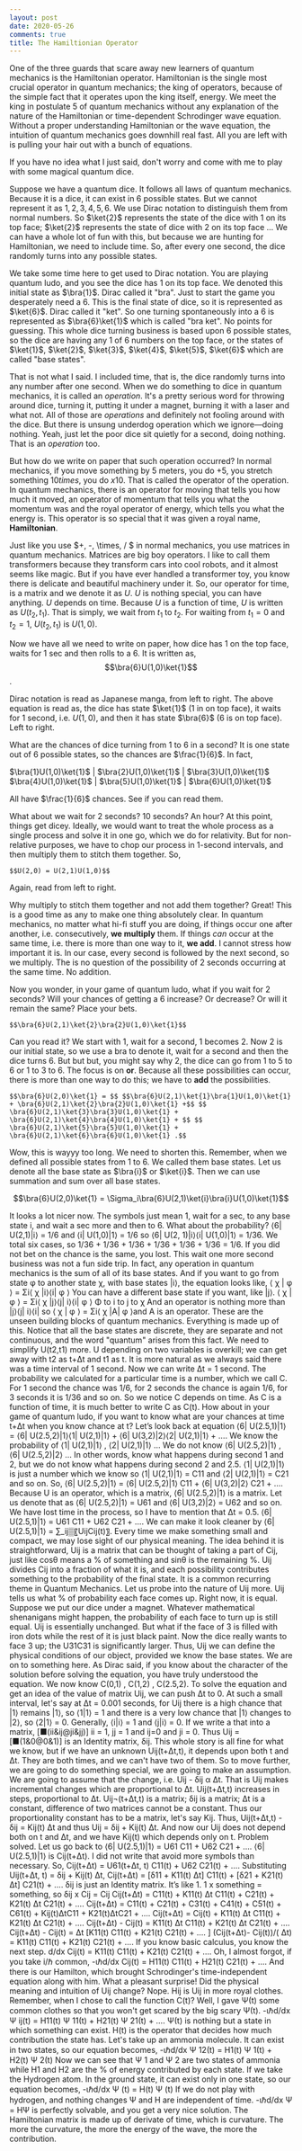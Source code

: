 ```yaml
---
layout: post
date: 2020-05-26
comments: true
title: The Hamiltionian Operator
---
```


One of the three guards that scare away new learners of quantum mechanics is the Hamiltonian operator. Hamiltonian is the single most crucial operator in quantum mechanics; the king of operators, because of the simple fact that it operates upon the king itself, energy. We meet the king in postulate 5 of quantum mechanics without any explanation of the nature of the Hamiltonian or time-dependent Schrodinger wave equation. Without a proper understanding Hamiltonian or the wave equation, the intuition of quantum mechanics goes downhill real fast. All you are left with is pulling your hair out with a bunch of equations.

If you have no idea what I just said, don't worry and come with me to play with some magical quantum dice.

Suppose we have a quantum dice. It follows all laws of quantum mechanics. Because it is a dice, it can exist in $6$ possible states. But we cannot represent it as $1,2,3,4,5,6$. We use Dirac notation to distinguish them from normal numbers. So $\ket{2}$ represents the state of the dice with $1$ on its top face; $\ket{2}$ represents the state of dice with $2$ on its top face ... We can have a whole lot of fun with this, but because we are hunting for Hamiltonian, we need to include time. So, after every one second, the dice randomly turns into any possible states.
	
We take some time here to get used to Dirac notation. You are playing quantum ludo, and you see the dice has $1$ on its top face. We denoted this initial state as $\bra{1}$. Dirac called it "bra". Just to start the game you desperately need a $6$. This is the final state of dice, so it is represented as $\ket{6}$. Dirac called it "ket". So one turning spontaneously into a $6$ is represented as $\bra{6}\ket{1}$ which is called "bra ket". No points for guessing. This whole dice turning business is based upon $6$ possible states, so the dice are having any $1$ of $6$ numbers on the top face, or the states of $\ket{1}$, $\ket{2}$, $\ket{3}$, $\ket{4}$, $\ket{5}$, $\ket{6}$ which are called "base states".
	
That is not what I said. I included time, that is, the dice randomly turns into any number after one second. When we do something to dice in quantum mechanics, it is called an *operation*. It's a pretty serious word for throwing around dice, turning it, putting it under a magnet, burning it with a laser and what not. All of those are *operations* and definitely not fooling around with the dice. But there is unsung underdog operation which we ignore—doing nothing. Yeah, just let the poor dice sit quietly for a second, doing nothing. That is an *operation* too.
	
But how do we write on paper that such operation occurred? In normal mechanics, if you move something by $5$ meters, you do $+5$, you stretch something $10 times$, you do $x10$. That is called the operator of the operation. In quantum mechanics, there is an operator for moving that tells you how much it moved, an operator of momentum that tells you what the momentum was and the royal operator of energy, which tells you what the energy is. This operator is so special that it was given a royal name, **Hamiltonian**.
	
Just like you use $+, -, \times, / $ in normal mechanics, you use matrices in quantum mechanics. Matrices are big boy operators. I like to call them transformers because they transform cars into cool robots, and it almost seems like magic. But if you have ever handled a transformer toy, you know there is delicate and beautiful machinery under it. So, our operator for time, is a matrix and we denote it as $U$. $U$ is nothing special, you can have anything. $U$ depends on time. Because $U$ is a function of time, $U$ is written as $U(t_2,t_1)$. That is simply, we wait from $t_1$ to $t_2$. For waiting from $t_1 = 0$ and $t_2 = 1$, $U(t_2,t_1)$ is $U(1,0)$.

Now we have all we need to write on paper, how dice has $1$ on the top face, waits for $1$ sec and then rolls to a $6$. It is written as,
$$\bra{6}U(1,0)\ket{1}$$.

Dirac notation is read as Japanese manga, from left to right. The above equation is read as, the dice has state $\ket{1}$ (1 in on top face), it waits for $1$ second, i.e. $U(1,0)$, and then it has state $\bra{6}$ (6 is on top face). Left to right.

What are the chances of dice turning from $1$ to $6$ in a second? It is one state out of $6$ possible states, so the chances are $\frac{1}{6}$. In fact,

$\bra{1}U(1,0)\ket{1}$ | $\bra{2}U(1,0)\ket{1}$ | $\bra{3}U(1,0)\ket{1}$
$\bra{4}U(1,0)\ket{1}$ | $\bra{5}U(1,0)\ket{1}$ | $\bra{6}U(1,0)\ket{1}$

All have $\frac{1}{6}$ chances. See if you can read them.

What about we wait for $2$ seconds? $10$ seconds? An hour? At this point, things get dicey. Ideally, we would want to treat the whole process as a single process and solve it in one go, which we do for relativity. But for non-relative purposes, we have to chop our process in $1$-second intervals, and then multiply them to stitch them together. So,

	$$U(2,0) = U(2,1)U(1,0)$$

Again, read from left to right.

Why multiply to stitch them together and not add them together? Great! This is a good time as any to make one thing absolutely clear. In quantum mechanics, no matter what hi-fi stuff you are doing, if things occur one after another, i.e. consecutively, **we multiply** them. If things *can* occur at the same time, i.e. there is more than one way to it, **we add**. I cannot stress how important it is. In our case, every second is followed by the next second, so we multiply. The is no question of the possibility of $2$ seconds occurring at the same time. No addition.

Now you wonder, in your game of quantum ludo, what if you wait for $2$ seconds? Will your chances of getting a $6$ increase? Or decrease? Or will it remain the same? Place your bets.

	$$\bra{6}U(2,1)\ket{2}\bra{2}U(1,0)\ket{1}$$
	
Can you read it? We start with $1$, wait for a second, $1$ becomes $2$. Now $2$ is our initial state, so we use a bra to denote it, wait for a second and then the dice turns $6$. But but but, you might say why $2$, the dice can go from $1$ to $5$ to $6$ or $1$ to $3$ to $6$. The focus is on **or**. Because all these possibilities can occur, there is more than one way to do this; we have to **add** the possibilities.

	$$\bra{6}U(2,0)\ket{1} = $$ $$\bra{6}U(2,1)\ket{1}\bra{1}U(1,0)\ket{1} + \bra{6}U(2,1)\ket{2}\bra{2}U(1,0)\ket{1} +$$ $$ \bra{6}U(2,1)\ket{3}\bra{3}U(1,0)\ket{1} + \bra{6}U(2,1)\ket{4}\bra{4}U(1,0)\ket{1} + $$ $$ \bra{6}U(2,1)\ket{5}\bra{5}U(1,0)\ket{1} + \bra{6}U(2,1)\ket{6}\bra{6}U(1,0)\ket{1} .$$

Wow, this is wayyy too long. We need to shorten this. Remember, when we defined all possible states from $1$ to $6$. We called them base states. Let us denote all the base state as $\bra{i}$ or $\ket{i}$. Then we can use summation and sum over all base states.

$$\bra{6}U(2,0)\ket{1} = \Sigma_i\bra{6}U(2,1)\ket{i}\bra{i}U(1,0)\ket{1}$$

It looks a lot nicer now. The symbols just mean 1, wait for a sec, to any base state i, and wait a sec more and then to 6. What about the probability?
⟨6| U(2,1)|i⟩ = 1/6 and ⟨i| U(1,0)|1⟩ = 1/6 so ⟨6| U(2, 1)|i⟩⟨i| U(1,0)|1⟩ = 1/36.
We total six cases, so 1/36 + 1/36 + 1/36 + 1/36 + 1/36 + 1/36 = 1/6. If you did not bet on the chance is the same, you lost.
This wait one more second business was not a fun side trip. In fact, any operation in quantum mechanics is the sum of all of its base states. And if you want to go from state φ to another state χ, with base states |i⟩, the equation looks like,
⟨ χ | φ ⟩ = Σi⟨ χ |i⟩⟨i| φ ⟩
You can have a different base state if you want, like |j⟩.
⟨ χ | φ ⟩ = Σi⟨ χ |j⟩⟨j| i⟩⟨i| φ ⟩
Φ to i to j to χ
And an operator is nothing more than |j⟩⟨j| i⟩⟨i| so ⟨ χ | φ ⟩ = Σi⟨ χ |A| φ ⟩and A is an operator.
	These are the unseen building blocks of quantum mechanics. Everything is made up of this. Notice that all the base states are discrete, they are separate and not continuous, and the word "quantum" arises from this fact.
We need to simplify U(t2,t1) more. U depending on two variables is overkill; we can get away with t2 as t+Δt and t1 as t. It is more natural as we always said there was a time interval of 1 second. Now we can write Δt = 1 second.
The probability we calculated for a particular time is a number, which we call C. For 1 second the chance was 1/6, for 2 seconds the chance is again 1/6, for 3 seconds it is 1/36 and so on. So we notice C depends on time. As C is a function of time, it is much better to write C as C(t).
How about in your game of quantum ludo, if you want to know what are your chances at time t+Δt when you know chance at t?
Let’s look back at equation 
⟨6| U(2.5,1)|1⟩ = ⟨6| U(2.5,2)|1⟩⟨1| U(2,1)|1⟩ + ⟨6| U(3,2)|2⟩⟨2| U(2,1)|1⟩ + ….
We know the probability of ⟨1| U(2,1)|1⟩ , ⟨2| U(2,1)|1⟩ … We do not know ⟨6| U(2.5,2)|1⟩ , ⟨6| U(2.5,2)|2⟩ … In other words, know what happens during second 1 and 2, but we do not know what happens during second 2 and 2.5.
⟨1| U(2,1)|1⟩ is just a number which we know so ⟨1| U(2,1)|1⟩ = C11 and ⟨2| U(2,1)|1⟩ = C21 and so on.
So, ⟨6| U(2.5,2)|1⟩ = ⟨6| U(2.5,2)|1⟩ C11 + ⟨6| U(3,2)|2⟩ C21 + ….
Because U is an operator, which is a matrix, ⟨6| U(2.5,2)|1⟩ is a matrix. Let us denote that as ⟨6| U(2.5,2)|1⟩ = U61 and ⟨6| U(3,2)|2⟩ = U62 and so on. We have lost time in the process, so I have to mention that Δt = 0.5.
⟨6| U(2.5,1)|1⟩ = U61 C11 + U62 C21 + ….
We can make it look cleaner by ⟨6| U(2.5,1)|1⟩ = ∑_ij▒〖UijCij(t)〗. Every time we make something small and compact, we may lose sight of our physical meaning. The idea behind it is straightforward, Uij is a matrix that can be thought of taking a part of Cij, just like cosθ means a % of something and sinθ is the remaining %. Uij divides Cij into a fraction of what it is, and each possibility contributes something to the probability of the final state. It is a common recurring theme in Quantum Mechanics.
Let us probe into the nature of Uij more. Uij tells us what % of probability each face comes up. Right now, it is equal. Suppose we put our dice under a magnet. Whatever mathematical shenanigans might happen, the probability of each face to turn up is still equal. Uij is essentially unchanged. But what if the face of 3 is filled with iron dots while the rest of it is just black paint. Now the dice really wants to face 3 up; the U31C31 is significantly larger. Thus, Uij we can define the physical conditions of our object, provided we know the base states. We are on to something here. As Dirac said, if you know about the character of the solution before solving the equation, you have truly understood the equation.
We now know C(0,1) , C(1,2) , C(2.5,2). To solve the equation and get an idea of the value of matrix Uij, we can push Δt to 0. At such a small interval, let's say at Δt = 0.001 seconds, for Uij there is a high chance that |1⟩ remains |1⟩, so ⟨1|1⟩ = 1 and there is a very low chance that |1⟩ changes to |2⟩, so ⟨2|1⟩ = 0. Generally, ⟨i|i⟩ = 1 and ⟨j|i⟩ = 0. If we write a that into a matrix,
[■(ii&ij@ji&jj)]  ii = 1, jj = 1 and ij=0 and ji = 0. Thus Uij = [■(1&0@0&1)] is an Identity matrix, δij.
This whole story is all fine for what we know, but if we have an unknown Uij(t+Δt,t), it depends upon both t and Δt. They are both times, and we can't have two of them. So to move further, we are going to do something special, we are going to make an assumption. We are going to assume that the change, i.e. Uij - δij α Δt. That is Uij makes incremental changes which are proportional to Δt. Uij(t+Δt,t) increases in steps, proportional to Δt.
Uij¬(t+Δt,t) is a matrix; δij is a matrix; Δt is a constant, difference of two matrices cannot be a constant. Thus our proportionality constant has to be a matrix, let's say Kij.
Thus, Uij(t+Δt,t) - δij = Kij(t) Δt and thus Uij = δij + Kij(t) Δt. And now our Uij does not depend both on t and Δt, and we have Kij(t) which depends only on t. Problem solved.
Let us go back to ⟨6| U(2.5,1)|1⟩ = U61 C11 + U62 C21 + ….
⟨6| U(2.5,1)|1⟩ is Cij(t+Δt). I did not write that avoid more symbols than necessary. So,
Cij(t+Δt) = U61(t+Δt, t) C11(t) + U62 C21(t) + ….
Substituting Uij(t+Δt, t) = δij + Kij(t) Δt,
Cij(t+Δt) = [δ11 + K11(t) Δt] C11(t) + [δ21 + K21(t) Δt] C21(t) + ….
δij is just an Identity matrix. It’s like 1. 1 x something = something, so δij x Cij = Cij
Cij(t+Δt) = C11(t) + K11(t) Δt C11(t) + C21(t) + K21(t) Δt C21(t) + ….
Cij(t+Δt) = C11(t) + C21(t) + C31(t) + C41(t) + C51(t) + C61(t) + Kij(t)ΔtC11 + K21(t)ΔtC21 + ….
Cij(t+Δt) = Cij(t) + K11(t) Δt C11(t) + K21(t) Δt C21(t) + ….
Cij(t+Δt) - Cij(t) = K11(t) Δt C11(t) + K21(t) Δt C21(t) + ….
Cij(t+Δt) - Cij(t) = Δt [K11(t) C11(t) + K21(t) C21(t) + …. ]
(Cij(t+Δt)- Cij(t))/( Δt) = K11(t) C11(t) + K21(t) C21(t) + ….
If you know basic calculus, you know the next step.
d/dx Cij(t) = K11(t) C11(t) + K21(t) C21(t) + ….
Oh, I almost forgot, if you take i/ℏ common,
-ιℏd/dx Cij(t) = H11(t) C11(t) + H21(t) C21(t) + ….
And there is our Hamilton, which brought Schrodinger's time-independent equation along with him. What a pleasant surprise!
Did the physical meaning and intuition of Uij change? 
Nope. Hij is Uij in more royal clothes.
Remember, when I chose to call the function C(t)? Well, I gave Ψ(t) some common clothes so that you won't get scared by the big scary Ψ(t).
-ιℏd/dx Ψ ij(t) = H11(t) Ψ 11(t) + H21(t) Ψ 21(t) + ….
Ψ(t) is nothing but a state in which something can exist. H(t) is the operator that decides how much contribution the state has. Let's take up an ammonia molecule. It can exist in two states, so our equation becomes,
-ιℏd/dx Ψ 12(t) = H1(t) Ψ 1(t) + H2(t) Ψ 2(t)
Now we can see that Ψ 1 and Ψ 2 are two states of ammonia while H1 and H2 are the % of energy contributed by each state. 
If we take the Hydrogen atom. In the ground state, it can exist only in one state, so our equation becomes,
-ιℏd/dx Ψ (t) = H(t) Ψ (t)
If we do not play with hydrogen, and nothing changes Ψ and H are independent of time.
-ιℏd/dx Ψ = HΨ is perfectly solvable, and you get a very nice solution. The Hamiltonian matrix is made up of derivate of time, which is curvature. The more the curvature, the more the energy of the wave, the more the contribution.


	 

